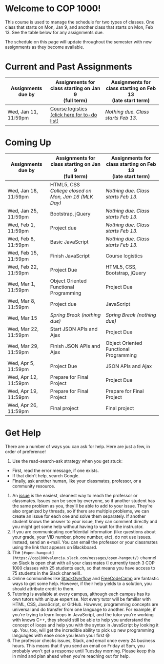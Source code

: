 # Welcome to COP 1000!

This course is used to manage the schedule for two types of classes. One class that starts on Mon, Jan 9, and another class that starts on Mon, Feb 13. See the table below for any assignments due.

The schedule on this page will update throughout the semester with new assignments as they become available.

# Current and Past Assignments

Assignments due by    | Assignments for class starting on Jan 9<br>(full term)              | Assignments for class starting on Feb 13<br>(late start term)
---                   | ---                                                                 | ---
Wed, Jan 11, 11:59pm  | [Course logistics (click here for to-do list)](full/2017-01-11.md#to-do)  | *Nothing due. Class starts Feb 13.*


# Coming Up

Assignments due by    | Assignments for class starting on Jan 9<br>(full term)              | Assignments for class starting on Feb 13<br>(late start term)
---                   | ---                                                                 | ---
Wed, Jan 18, 11:59pm  | HTML5, CSS<br>*College closed on Mon, Jan 16 (MLK Day)*             | *Nothing due. Class starts Feb 13.*
Wed, Jan 25, 11:59pm  | Bootstrap, jQuery                                                   | *Nothing due. Class starts Feb 13.*
Wed, Feb 1, 11:59pm   | Project due                                                         | *Nothing due. Class starts Feb 13.*
Wed, Feb 8, 11:59pm   | Basic JavaScript                                                    | *Nothing due. Class starts Feb 13.*
Wed, Feb 15, 11:59pm  | Finish JavaScript                                                   | Course logistics
Wed, Feb 22, 11:59pm  | Project Due                                                         | HTML5, CSS, Bootstrap, jQuery
Wed, Mar 1, 11:59pm   | Object Oriented Functional Programming                              | Project Due
Wed, Mar 8, 11:59pm   | Project due                                                         | JavaScript
Wed, Mar 15           | *Spring Break (nothing due)*                                        | *Spring Break (nothing due)*
Wed, Mar 22, 11:59pm  | Start JSON APIs and Ajax                                            | Project Due
Wed, Mar 29, 11:59pm  | Finish JSON APIs and Ajax                                           | Object Oriented Functional Programming
Wed, Apr 5, 11:59pm   | Project Due                                                         | JSON APIs and Ajax
Wed, Apr 12, 11:59pm  | Prepare for Final Project                                           | Project Due
Wed, Apr 19, 11:59pm  | Prepare for Final Project                                           | Prepare for Final Project
Wed, Apr 26, 11:59pm  | Final project                                                       | Final project

# Get Help

There are a number of ways you can ask for help. Here are just a few, in order of preference!

1. Use the read-search-ask strategy when you get stuck:
  - First, read the error message, if one exists.
  - If that didn't help, search Google.
  - Finally, ask another human, like your classmates, professor, or a community resource.
1. An [issue](https://github.com/cop1000/201720/issues/new) is the easiest, cleanest way to reach the professor or classmates. Issues can be seen by everyone, so if another student has the same problem as you, they'll be able to add to your issue. They're also organized by threads, so if there are multiple problems, we can create an issue for each one and solve them separately. If another student knows the answer to your issue, they can comment directly and you might get some help without having to wait for the instructor.
1. If you are communicating confidential information (like questions about your grade, your VID number, phone number, etc), do not use issues. Instead, send an e-mail. You can email the professor or your classmates using the link that appears on Blackboard.
1. The `[#open-hangout](https://cop1000valencia.slack.com/messages/open-hangout/)` channel on Slack is open chat with all your classmates (I currently teach 3 COP 1000 classes with 25 students each, so that means you have access to 75 students in the Slack channel!).
1. Online communities like [StackOverflow](http://stackoverflow.com) and [FreeCodeCamp](http://www.freecodecamp.com/) are fantastic ways to get some help. However, if their help yields to a solution, you should attribute credit to them.
1. Tutoring is available at every campus, although each campus has its own tutors with unique expertise. Not every tutor will be familiar with HTML, CSS, JavaScript, or GitHub. However, programming concepts are universal and do transfer from one language to another. For example, if you're trying to learn loops in JavaScript, and the tutor you're working with knows C++, they should still be able to help you understand the concept of loops and help you with the syntax in JavaScript by looking it up. You, too, will get the incredible ability to pick up new programming languages with ease once you learn your first :smile:
1. The professor checks issues, Slack, and email once every 24 business hours. This means that if you send an email on Friday at 5pm, you probably won't get a response until Tuesday morning. Please keep this in mind and plan ahead when you're reaching out for help.
